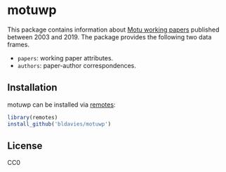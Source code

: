 # motuwp

This package contains information about [Motu working papers](https://motu.nz/resources/working-papers/) published between 2003 and 2019.
The package provides the following two data frames.

* `papers`: working paper attributes.
* `authors`: paper-author correspondences.

## Installation

motuwp can be installed via [remotes](https://github.com/r-lib/remotes):

```r
library(remotes)
install_github('bldavies/motuwp')
```

## License

CC0
